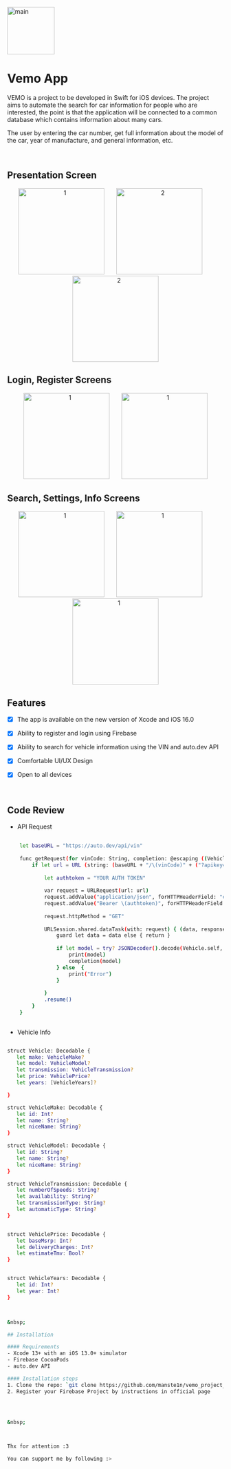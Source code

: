
<p align="left">
  <img src="https://github.com/manste1n/vemo_project_ios/blob/main/Screens/icon.png" width="110" title="main">
</p>


# Vemo App

VEMO is a project to be developed in Swift for iOS devices. The project aims to automate the search for car information for people who are interested, the point is that the application will be connected to a common database which contains information about many cars. 

The user by entering the car number, get full information about the model of the car, year of manufacture, and general information, etc.


&nbsp;


## Presentation Screen

<p align="center">
  <img src="https://github.com/manste1n/vemo_project_ios/blob/main/Screens/1.png" width="200" title="1">
  &nbsp;
  &nbsp;
  &nbsp;
  <img src="https://github.com/manste1n/vemo_project_ios/blob/main/Screens/2.png" width="200" title="2">
  &nbsp;
  &nbsp;
  &nbsp;
  <img src="https://github.com/manste1n/vemo_project_ios/blob/main/Screens/3.png" width="200" title="2">
  
</p>

## Login, Register Screens

<p align="center">
  <img src="https://github.com/manste1n/vemo_project_ios/blob/main/Screens/4.png" width="200" title="1">
   &nbsp;
  &nbsp;
  &nbsp;
   <img src="https://github.com/manste1n/vemo_project_ios/blob/main/Screens/5.png" width="200" title="1">
  
</p>


## Search, Settings, Info Screens

<p align="center">
  <img src="https://github.com/manste1n/vemo_project_ios/blob/main/Screens/6.png" width="200" title="1">
   &nbsp;
  &nbsp;
  &nbsp;
   <img src="https://github.com/manste1n/vemo_project_ios/blob/main/Screens/7.png" width="200" title="1">
   &nbsp;
  &nbsp;
  &nbsp;
   <img src="https://github.com/manste1n/vemo_project_ios/blob/main/Screens/8.png" width="200" title="1">
  
</p>




## Features

- [x] The app is available on the new version of Xcode and iOS 16.0 
- [x] Ability to register and login using Firebase
- [x] Ability to search for vehicle information using the VIN and auto.dev API
- [x] Comfortable UI/UX Design
- [x] Open to all devices 


&nbsp;
   
## Code Review

- API Request

```sh
   
    let baseURL = "https://auto.dev/api/vin"
    
    func getRequest(for vinCode: String, completion: @escaping ((Vehicle) -> ())) {
        if let url = URL (string: (baseURL + "/\(vinCode)" + ("?apikey=YOURAPIKEY"))) {
            
            let authtoken = "YOUR AUTH TOKEN"
            
            var request = URLRequest(url: url)
            request.addValue("application/json", forHTTPHeaderField: "content-type")
            request.addValue("Bearer \(authtoken)", forHTTPHeaderField: "authorization")
            
            request.httpMethod = "GET"
            
            URLSession.shared.dataTask(with: request) { (data, response , error) in
                guard let data = data else { return }
                
                if let model = try? JSONDecoder().decode(Vehicle.self, from: data) {
                    print(model)
                    completion(model)
                } else  {
                    print("Error")
                }
                
            }
            .resume()
        }
    }
    
``` 


- Vehicle Info 
 ```sh
 
 struct Vehicle: Decodable {
    let make: VehicleMake?
    let model: VehicleModel?
    let transmission: VehicleTransmission?
    let price: VehiclePrice?
    let years: [VehicleYears]?

}

struct VehicleMake: Decodable {
    let id: Int?
    let name: String?
    let niceName: String?
}

struct VehicleModel: Decodable {
    let id: String?
    let name: String?
    let niceName: String?
}

struct VehicleTransmission: Decodable {
    let numberOfSpeeds: String?
    let availability: String?
    let transmissionType: String?
    let automaticType: String?
}


struct VehiclePrice: Decodable {
    let baseMsrp: Int?
    let deliveryCharges: Int?
    let estimateTmv: Bool?
}


struct VehicleYears: Decodable {
    let id: Int?
    let year: Int?
}



&nbsp;

## Installation

#### Requirements
- Xcode 13+ with an iOS 13.0+ simulator
- Firebase CocoaPods
- auto.dev API

#### Installation steps
1. Clone the repo: `git clone https://github.com/manste1n/vemo_project_ios`
2. Register your Firebase Project by instructions in official page




&nbsp;



Thx for attention :3

You can support me by following :>

